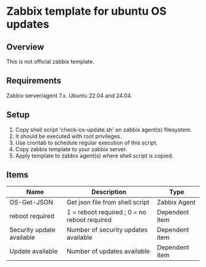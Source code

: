 # Zabbix template for ubuntu OS updates

## Overview
This is not official zabbix template.

## Requirements
Zabbix server/agent 7.x.
Ubuntu 22.04 and 24.04.

## Setup

1. Copy shell script 'check-os-update.sh' on zabbix agent(s) filesystem.
2. It should be executed with root privileges.
3. Use crontab to schedule regular execution of this script.
4. Copy zabbix template to your zabbix server.
5. Apply template to zabbix agent(s) where shell script is copied.

## Items
| Name                      | Description                                  | Type             |
| ------------------------- | -------------------------------------------- | ---------------- | 
| OS-Get-JSON               | Get json file from shell script              | Zabbix Agent     | 
| reboot required           | 1 = reboot required ; 0 = no reboot required | Dependent item   |
| Security update available | Number of security updates available         | Dependent item   |
| Update available          | Number of updates available                  | Dependent item   |

